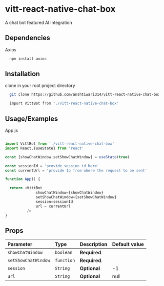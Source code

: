 
# vitt-react-native-chat-box

A chat bot featured AI integration 




## Dependencies

Axios 

```bash
  npm install axios
```

## Installation

clone in your root project directory

```bash
  git clone https://github.com/anshtiwari314/vitt-react-native-chat-box
```
  

```bash
  import VittBot from './vitt-react-native-chat-box'
```
    
## Usage/Examples

App.js 

```javascript

import VittBot from './vitt-react-native-chat-box'
import React,{useState} from 'react'

const [showChatWindow,setShowChatWindow] = useState(true)

const sessionId = 'provide session id here'
const currentUrl = 'provide Ip from where the request to be sent'

function App() {

  return <VittBot 
              showChatWindow={showChatWindow} 
              setShowChatWindow={setShowChatWindow}
              session=sessionId 
              url = currentUrl
          />
}
```


## Props


| Parameter           | Type        | Description    | Default value                |
| :--------           | :-------    | :------------  | :-------------------------   |
| `showChatWindow`    | `boolean`   | **Required**.  |
| `setShowChatWindow` |  `function` | **Required**.  |  
| `session`           |  `String`   | **Optional**   | -1
| `url`               | `String`    | **Optional**   |   null




